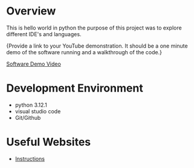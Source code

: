 # Overview


This is hello world in python the purpose of this project was to explore different IDE's and languages.

{Provide a link to your YouTube demonstration.  It should be a one minute demo of the software running and a walkthrough of the code.}

[Software Demo Video](http://youtube.link.goes.here)

# Development Environment

* python 3.12.1
* visual studio code
*  Git/Github


# Useful Websites

* [Instructions](https://byui.instructure.com/courses/269310/assignments/12433789?module_item_id=34089108)
